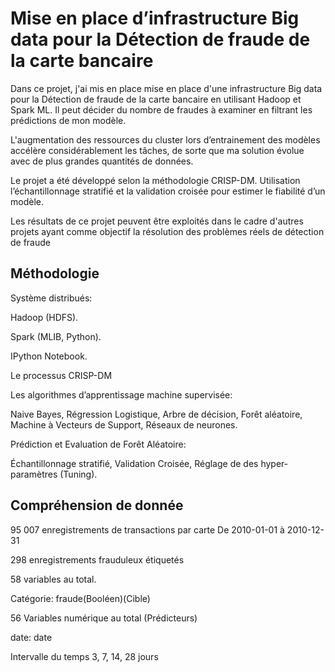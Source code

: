 # Mise en place d’infrastructure Big data pour la Détection de fraude de la carte bancaire


Dans ce projet, j'ai mis en place mise en  place d'une  infrastructure Big data pour la Détection de fraude de la carte bancaire en utilisant  Hadoop et Spark ML. Il peut décider du nombre de  fraudes à examiner en filtrant les prédictions de mon modèle.

L'augmentation des ressources du cluster lors d’entrainement des modèles accélère considérablement les tâches, de sorte que ma solution évolue avec de plus grandes quantités de données.

Le projet a été développé selon la méthodologie CRISP-DM.
Utilisation l’échantillonnage stratifié et la validation croisée pour estimer le fiabilité d’un modèle.

 Les résultats de ce projet peuvent être exploités dans le cadre d'autres projets ayant comme objectif la résolution des problèmes réels de détection de fraude

## Méthodologie

Système distribués:

Hadoop (HDFS).

Spark (MLIB, Python).

IPython Notebook.

Le processus CRISP-DM

Les algorithmes d’apprentissage machine supervisée:

 Naive Bayes, Régression Logistique, Arbre de décision, Forêt aléatoire, Machine à Vecteurs de Support, Réseaux de neurones.

Prédiction et Evaluation de Forêt Aléatoire:

Échantillonnage stratifié, Validation Croisée, Réglage de des hyper-paramètres (Tuning).

## Compréhension de donnée

95 007 enregistrements de transactions par carte
De 2010-01-01 à 2010-12-31

298 enregistrements frauduleux étiquetés

58 variables au total.

Catégorie: fraude(Booléen)(Cible)

56 Variables numérique  au total (Prédicteurs)

date: date

Intervalle du temps 3, 7, 14, 28 jours
